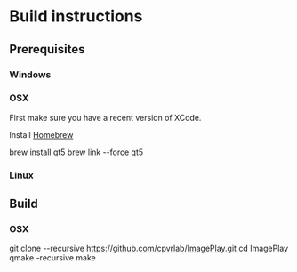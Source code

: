 # Build instructions

## Prerequisites

### Windows

### OSX
First make sure you have a recent version of XCode.

Install [Homebrew](http://brew.sh)

  brew install qt5
  brew link --force qt5

### Linux


## Build

### OSX
  git clone --recursive https://github.com/cpvrlab/ImagePlay.git
  cd ImagePlay
  qmake -recursive
  make 
